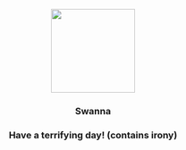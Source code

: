 <p align="center">
    <img src="https://raw.githubusercontent.com/PokeAPI/sprites/master/sprites/pokemon/581.png" width="150" height="150">
</p>
<h3 align="center"> <b>Swanna</b></h3>
<h3 align="center">Have a terrifying day! (contains irony)</h3>
